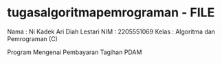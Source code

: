 # tugasalgoritmapemrograman - FILE

Nama  : Ni Kadek Ari Diah Lestari
NIM   : 2205551069
Kelas : Algoritma dan Pemrograman (C)

Program Mengenai Pembayaran Tagihan PDAM
